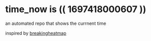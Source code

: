 # time_now is (( 1697418000607 ))

an automated repo that shows the currnent time

inspired by [breakingheatmap](https://github.com/breakingheatmap/breakingheatmap)